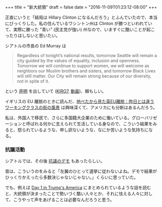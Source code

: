 +++
title = "新大統領"
draft = false
date = "2016-11-09T01:23:12-08:00"
+++

正直にいうと「結局は Hillary Clinton になるんだろう」とふんでいたので、本当にびっくりした。私の住んでいるワシントン州は Clinton が勝つといわれていて、実際に勝った "青い" (民主党が強い) 州なので、いますぐに酷いことが起こったりはしないと思いたい。

シアトルの市長の Ed Murray は

> Regardless of tonight’s national results, tomorrow Seattle will remain a city guided by the values of equality, inclusion and openness. Tomorrow we will continue to support women, we will welcome as neighbors our Muslim brothers and sisters, and tomorrow Black Lives will still matter. Our City will remain strong because of our diversity, not in spite of it.

という [声明](http://murray.seattle.gov/mayor-murray-statement-election/) を出していて ([KIRO7](https://twitter.com/KIRO7Seattle/status/796263729436323841), [動画](https://twitter.com/lindsaycohen/status/796219705438543875))、頼もしい。

イギリスの EU 離脱のときに読んだ、[地べたから見た英EU離脱：昨日とは違うワーキングクラスの街の風景](http://bylines.news.yahoo.co.jp/bradymikako/20160625-00059237/) は興味深くて、アメリカにも分断はあるんだろう。

私は、外国人で移民で、さらに多国籍大企業のために働いている。グローバリゼーションと呼ばれる何かに支えられて生活している身なので、こういう結果をみると、怒られているような、申し訳ないような、なにか苦いような気持ちになる。

### 抗議活動

シアトルでは、その後 [抗議のデモ](http://www.thestranger.com/slog/2016/11/09/24684217/see-photos-from-the-anti-trump-rally-in-downtown-seattle) もあったらしい。

昔は、こういうのをみると「左翼のひとって選挙に従わないよね。デモで結果がひっくりかえったら多数決じゃないじゃない。」くらいに思っていた。

でも、例えば [Day 1 in Trump's America](https://medium.com/@seanokane/day-1-in-trumps-america-9e4d58381001) にまとめられているような話を読むと、大統領が決まったことで勢いづく酷い人々とか、それに怯える人々に対して、こうやって声をあげることは必要なんだろうと思う。
